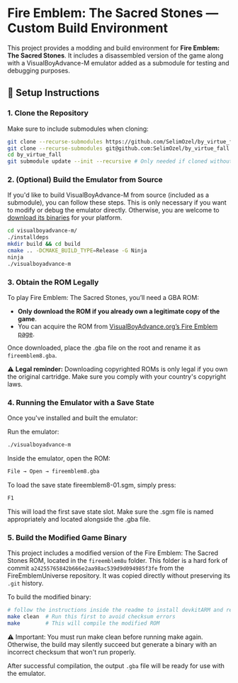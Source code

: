 # Fire Emblem: The Sacred Stones — Custom Build Environment

This project provides a modding and build environment for **Fire Emblem: The Sacred Stones**. It includes a disassembled version of the game along with a VisualBoyAdvance-M emulator added as a submodule for testing and debugging purposes.

## 🔧 Setup Instructions

### 1. Clone the Repository

Make sure to include submodules when cloning:

```bash
git clone --recurse-submodules https://github.com/SelimOzel/by_virtue_fall
git clone --recurse-submodules git@github.com:SelimOzel/by_virtue_fall.git # Don't use https, because it will ask you for username/password for each push
cd by_virtue_fall
git submodule update --init --recursive # Only needed if cloned without --recurse-submodules
```

###  2. (Optional) Build the Emulator from Source
If you'd like to build VisualBoyAdvance-M from source (included as a submodule), you can follow these steps. This is only necessary if you want to modify or debug the emulator directly. Otherwise, you are welcome to [download its binaries](https://visualboyadvance.org/download/) for your platform.

```bash
cd visualboyadvance-m/
./installdeps
mkdir build && cd build
cmake .. -DCMAKE_BUILD_TYPE=Release -G Ninja
ninja
./visualboyadvance-m
```

###  3. Obtain the ROM Legally
To play Fire Emblem: The Sacred Stones, you’ll need a GBA ROM:

* **Only download the ROM if you already own a legitimate copy of the game**.
* You can acquire the ROM from [VisualBoyAdvance.org’s Fire Emblem page](https://visualboyadvance.org/gba-roms/fire-emblem-the-sacred-stones/).

Once downloaded, place the .gba file on the root and rename it as `fireemblem8.gba`.

⚠️ **Legal reminder:** Downloading copyrighted ROMs is only legal if you own the original cartridge. Make sure you comply with your country's copyright laws.

###  4. Running the Emulator with a Save State
Once you've installed and built the emulator:

Run the emulator:
```bash
./visualboyadvance-m
```

Inside the emulator, open the ROM:
```bash
File → Open → fireemblem8.gba
```

To load the save state fireemblem8-01.sgm, simply press:
```bash
F1
```
This will load the first save state slot. Make sure the .sgm file is named appropriately and located alongside the .gba file.

### 5. Build the Modified Game Binary
This project includes a modified version of the Fire Emblem: The Sacred Stones ROM, located in the `fireemblem8u` folder. This folder is a hard fork of commit `a24255765842b666e2aa98ac539d9d094985f3fe` from the FireEmblemUniverse repository. It was copied directly without preserving its `.git` history.

To build the modified binary:
```bash
# follow the instructions inside the readme to install devkitARM and related tools
make clean  # Run this first to avoid checksum errors
make        # This will compile the modified ROM
```

⚠️ Important: You must run make clean before running make again. Otherwise, the build may silently succeed but generate a binary with an incorrect checksum that won't run properly.

After successful compilation, the output `.gba` file will be ready for use with the emulator.